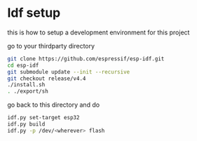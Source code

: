 # Idf setup

this is how to setup a development environment for this project

go to your thirdparty directory 

```bash
git clone https://github.com/espressif/esp-idf.git
cd esp-idf
git submodule update --init --recursive
git checkout release/v4.4
./install.sh
. ./export/sh
```
go back to this directory and do 

```bash
idf.py set-target esp32
idf.py build
idf.py -p /dev/<wherever> flash
```
